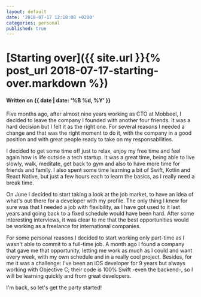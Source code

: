 ```yaml
---
layout: default
date: '2018-07-17 12:18:08 +0200'
categories: personal
published: true
---
```

# [Starting over]({{ site.url }}{% post_url 2018-07-17-starting-over.markdown %})

#### Written on {{ date | date: '%B %d, %Y' }} 

Five months ago, after almost nine years working as CTO at Mobbeel, I decided to leave the company I founded with another four friends. It was a hard decision but I felt it as the right one. For several reasons I needed a change and that was the right moment to do it, with the company in a good position and with great people ready to take on my responsabilities.
<!--more-->
I decided to get some time off just to relax, enjoy my free time and feel again how is life outside a tech startup. It was a great time, being able to live slowly, walk, meditate, get back to gym and also to have more time for friends and family. I also spent some time learning a bit of Swift, Kotlin and React Native, but just a few hours each to learn the basics, as I really need a break time.

On June I decided to start taking a look at the job market, to have an idea of what's out there for a developer with my profile. The only thing I knew for sure was that I needed a job with flexibility, as I have got used to it last years and going back to a fixed schedule would have been hard. After some interesting interviews, it was clear to me that the best opportunities would be working as a freelance for international companies.

For some personal reasons I decided to start working only part-time as I wasn't able to commit to a full-time job. A month ago I found a company that gave me that opportunity, letting me work as much as I could and want every week, with my own schedule and in a really cool project. Besides, for me it was a challenge: I've been an iOS developer for 9 years but always working with Objective C; their code is 100% Swift -even the backend-, so I will be learning quickly and from great developers.

I'm back, so let's get the party started!
